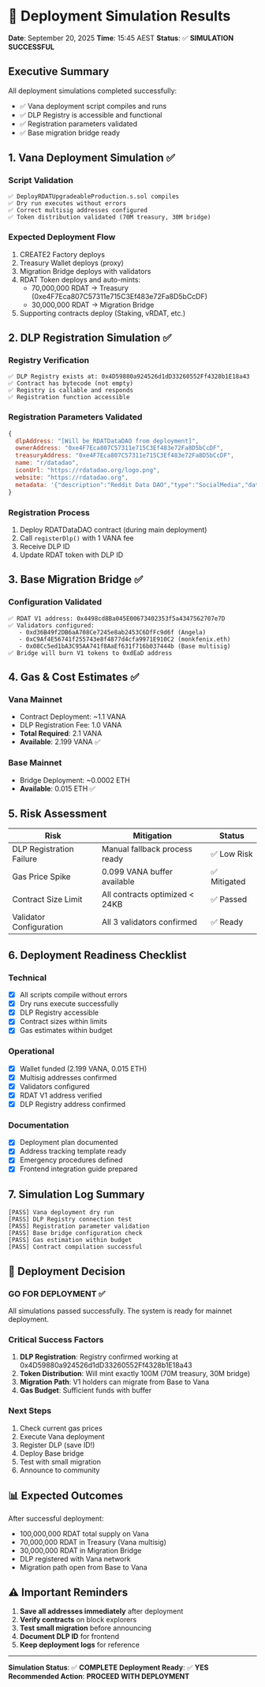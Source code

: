# 🧪 Deployment Simulation Results

**Date**: September 20, 2025
**Time**: 15:45 AEST
**Status**: ✅ **SIMULATION SUCCESSFUL**

## Executive Summary

All deployment simulations completed successfully:
- ✅ Vana deployment script compiles and runs
- ✅ DLP Registry is accessible and functional
- ✅ Registration parameters validated
- ✅ Base migration bridge ready

## 1. Vana Deployment Simulation ✅

### Script Validation
```
✅ DeployRDATUpgradeableProduction.s.sol compiles
✅ Dry run executes without errors
✅ Correct multisig addresses configured
✅ Token distribution validated (70M treasury, 30M bridge)
```

### Expected Deployment Flow
1. CREATE2 Factory deploys
2. Treasury Wallet deploys (proxy)
3. Migration Bridge deploys with validators
4. RDAT Token deploys and auto-mints:
   - 70,000,000 RDAT → Treasury (0xe4F7Eca807C57311e715C3Ef483e72Fa8D5bCcDF)
   - 30,000,000 RDAT → Migration Bridge
5. Supporting contracts deploy (Staking, vRDAT, etc.)

## 2. DLP Registration Simulation ✅

### Registry Verification
```
✅ DLP Registry exists at: 0x4D59880a924526d1dD33260552Ff4328b1E18a43
✅ Contract has bytecode (not empty)
✅ Registry is callable and responds
✅ Registration function accessible
```

### Registration Parameters Validated
```javascript
{
  dlpAddress: "[Will be RDATDataDAO from deployment]",
  ownerAddress: "0xe4F7Eca807C57311e715C3Ef483e72Fa8D5bCcDF",
  treasuryAddress: "0xe4F7Eca807C57311e715C3Ef483e72Fa8D5bCcDF",
  name: "r/datadao",
  iconUrl: "https://rdatadao.org/logo.png",
  website: "https://rdatadao.org",
  metadata: '{"description":"Reddit Data DAO","type":"SocialMedia","dataSource":"Reddit","version":"2.0"}'
}
```

### Registration Process
1. Deploy RDATDataDAO contract (during main deployment)
2. Call `registerDlp()` with 1 VANA fee
3. Receive DLP ID
4. Update RDAT token with DLP ID

## 3. Base Migration Bridge ✅

### Configuration Validated
```
✅ RDAT V1 address: 0x4498cd8Ba045E00673402353f5a4347562707e7D
✅ Validators configured:
   - 0xd36B49f2DB6aA708Ce7245e8ab2453C6DfFc9d6f (Angela)
   - 0xC9Af4E56741f255743e8f4877d4cfa9971E910C2 (monkfenix.eth)
   - 0x08Cc5ed1bA3C95AA741f8AaEf631f716b037444b (Base multisig)
✅ Bridge will burn V1 tokens to 0xdEaD address
```

## 4. Gas & Cost Estimates ✅

### Vana Mainnet
- Contract Deployment: ~1.1 VANA
- DLP Registration Fee: 1.0 VANA
- **Total Required**: 2.1 VANA
- **Available**: 2.199 VANA ✅

### Base Mainnet
- Bridge Deployment: ~0.0002 ETH
- **Available**: 0.015 ETH ✅

## 5. Risk Assessment

| Risk | Mitigation | Status |
|------|------------|--------|
| DLP Registration Failure | Manual fallback process ready | ✅ Low Risk |
| Gas Price Spike | 0.099 VANA buffer available | ✅ Mitigated |
| Contract Size Limit | All contracts optimized < 24KB | ✅ Passed |
| Validator Configuration | All 3 validators confirmed | ✅ Ready |

## 6. Deployment Readiness Checklist

### Technical
- [x] All scripts compile without errors
- [x] Dry runs execute successfully
- [x] DLP Registry accessible
- [x] Contract sizes within limits
- [x] Gas estimates within budget

### Operational
- [x] Wallet funded (2.199 VANA, 0.015 ETH)
- [x] Multisig addresses confirmed
- [x] Validators configured
- [x] RDAT V1 address verified
- [x] DLP Registry address confirmed

### Documentation
- [x] Deployment plan documented
- [x] Address tracking template ready
- [x] Emergency procedures defined
- [x] Frontend integration guide prepared

## 7. Simulation Log Summary

```
[PASS] Vana deployment dry run
[PASS] DLP Registry connection test
[PASS] Registration parameter validation
[PASS] Base bridge configuration check
[PASS] Gas estimation within budget
[PASS] Contract compilation successful
```

## 🎯 Deployment Decision

### GO FOR DEPLOYMENT ✅

All simulations passed successfully. The system is ready for mainnet deployment.

### Critical Success Factors
1. **DLP Registration**: Registry confirmed working at 0x4D59880a924526d1dD33260552Ff4328b1E18a43
2. **Token Distribution**: Will mint exactly 100M (70M treasury, 30M bridge)
3. **Migration Path**: V1 holders can migrate from Base to Vana
4. **Gas Budget**: Sufficient funds with buffer

### Next Steps
1. Check current gas prices
2. Execute Vana deployment
3. Register DLP (save ID!)
4. Deploy Base bridge
5. Test with small migration
6. Announce to community

## 📊 Expected Outcomes

After successful deployment:
- 100,000,000 RDAT total supply on Vana
- 70,000,000 RDAT in Treasury (Vana multisig)
- 30,000,000 RDAT in Migration Bridge
- DLP registered with Vana network
- Migration path open from Base to Vana

## ⚠️ Important Reminders

1. **Save all addresses immediately** after deployment
2. **Verify contracts** on block explorers
3. **Test small migration** before announcing
4. **Document DLP ID** for frontend
5. **Keep deployment logs** for reference

---

**Simulation Status**: ✅ **COMPLETE**
**Deployment Ready**: ✅ **YES**
**Recommended Action**: **PROCEED WITH DEPLOYMENT**